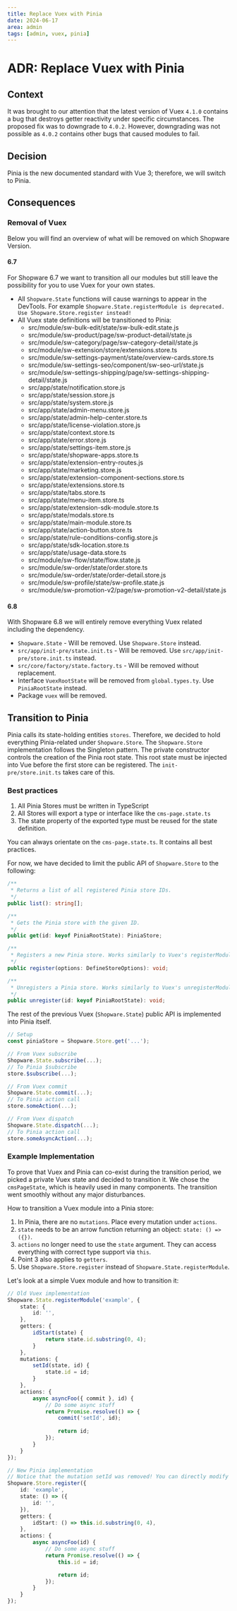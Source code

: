 ```yaml
---
title: Replace Vuex with Pinia
date: 2024-06-17
area: admin
tags: [admin, vuex, pinia]
---
```


# ADR: Replace Vuex with Pinia
## Context
It was brought to our attention that the latest version of Vuex `4.1.0` contains a bug that destroys getter reactivity under specific circumstances. The proposed fix was to downgrade to `4.0.2`. However, downgrading was not possible as `4.0.2` contains other bugs that caused modules to fail.

## Decision
Pinia is the new documented standard with Vue 3; therefore, we will switch to Pinia.

## Consequences
### Removal of Vuex
Below you will find an overview of what will be removed on which Shopware Version.

#### 6.7
For Shopware 6.7 we want to transition all our modules but still leave the possibility for you to use Vuex for your own states.

- All `Shopware.State` functions will cause warnings to appear in the DevTools. For example `Shopware.State.registerModule is deprecated. Use Shopware.Store.register instead!`
- All Vuex state definitions will be transitioned to Pinia:
    - src/module/sw-bulk-edit/state/sw-bulk-edit.state.js
    - src/module/sw-product/page/sw-product-detail/state.js
    - src/module/sw-category/page/sw-category-detail/state.js
    - src/module/sw-extension/store/extensions.store.ts
    - src/module/sw-settings-payment/state/overview-cards.store.ts
    - src/module/sw-settings-seo/component/sw-seo-url/state.js
    - src/module/sw-settings-shipping/page/sw-settings-shipping-detail/state.js
    - src/app/state/notification.store.js
    - src/app/state/session.store.js
    - src/app/state/system.store.js
    - src/app/state/admin-menu.store.js
    - src/app/state/admin-help-center.store.ts
    - src/app/state/license-violation.store.js
    - src/app/state/context.store.ts
    - src/app/state/error.store.js
    - src/app/state/settings-item.store.js
    - src/app/state/shopware-apps.store.ts
    - src/app/state/extension-entry-routes.js
    - src/app/state/marketing.store.js
    - src/app/state/extension-component-sections.store.ts
    - src/app/state/extensions.store.ts
    - src/app/state/tabs.store.ts
    - src/app/state/menu-item.store.ts
    - src/app/state/extension-sdk-module.store.ts
    - src/app/state/modals.store.ts
    - src/app/state/main-module.store.ts
    - src/app/state/action-button.store.ts
    - src/app/state/rule-conditions-config.store.js
    - src/app/state/sdk-location.store.ts
    - src/app/state/usage-data.store.ts
    - src/module/sw-flow/state/flow.state.js
    - src/module/sw-order/state/order.store.ts
    - src/module/sw-order/state/order-detail.store.js
    - src/module/sw-profile/state/sw-profile.state.js
    - src/module/sw-promotion-v2/page/sw-promotion-v2-detail/state.js

#### 6.8
With Shopware 6.8 we will entirely remove everything Vuex related including the dependency.

- `Shopware.State` - Will be removed. Use `Shopware.Store` instead.
- `src/app/init-pre/state.init.ts` - Will be removed. Use `src/app/init-pre/store.init.ts` instead.
- `src/core/factory/state.factory.ts` - Will be removed without replacement.
- Interface `VuexRootState` will be removed from `global.types.ty`. Use `PiniaRootState` instead.
- Package `vuex` will be removed.


## Transition to Pinia
Pinia calls its state-holding entities `stores`. Therefore, we decided to hold everything Pinia-related under `Shopware.Store`.
The `Shopware.Store` implementation follows the Singleton pattern. The private constructor controls the creation of the Pinia root state.
This root state must be injected into Vue before the first store can be registered. The `init-pre/store.init.ts` takes care of this.

### Best practices
1. All Pinia Stores must be written in TypeScript
2. All Stores will export a type or interface like the `cms-page.state.ts`
3. The state property of the exported type must be reused for the state definition.

You can always orientate on the `cms-page.state.ts`. It contains all best practices. 

For now, we have decided to limit the public API of `Shopware.Store` to the following:

```typescript
/**
 * Returns a list of all registered Pinia store IDs.
 */
public list(): string[];

/**
 * Gets the Pinia store with the given ID.
 */
public get(id: keyof PiniaRootState): PiniaStore;

/**
 * Registers a new Pinia store. Works similarly to Vuex's registerModule.
 */
public register(options: DefineStoreOptions): void;

/**
 * Unregisters a Pinia store. Works similarly to Vuex's unregisterModule.
 */
public unregister(id: keyof PiniaRootState): void;
```

The rest of the previous Vuex (`Shopware.State`) public API is implemented into Pinia itself.

```typescript
// Setup
const piniaStore = Shopware.Store.get('...');

// From Vuex subscribe
Shopware.State.subscribe(...);
// To Pinia $subscribe
store.$subscribe(...);

// From Vuex commit
Shopware.State.commit(...);
// To Pinia action call
store.someAction(...);

// From Vuex dispatch
Shopware.State.dispatch(...);
// To Pinia action call
store.someAsyncAction(...);
```

### Example Implementation
To prove that Vuex and Pinia can co-exist during the transition period, we picked a private Vuex state and decided to transition it.
We chose the `cmsPageState`, which is heavily used in many components. The transition went smoothly without any major disturbances.

How to transition a Vuex module into a Pinia store:
1. In Pinia, there are no `mutations`. Place every mutation under `actions`.
2. `state` needs to be an arrow function returning an object: `state: () => ({})`.
3. `actions` no longer need to use the `state` argument. They can access everything with correct type support via `this`.
4. Point 3 also applies to `getters`.
5. Use `Shopware.Store.register` instead of `Shopware.State.registerModule`.

Let's look at a simple Vuex module and how to transition it:
```typescript
// Old Vuex implementation
Shopware.State.registerModule('example', {
    state: {
        id: '',
    },
    getters: {
        idStart(state) {
            return state.id.substring(0, 4);
        }
    },
    mutations: {
        setId(state, id) {
            state.id = id;
        }
    },
    actions: {
        async asyncFoo({ commit }, id) {
            // Do some async stuff
            return Promise.resolve(() => {
                commit('setId', id);
                
                return id;
            });
        }
    }
});

// New Pinia implementation
// Notice that the mutation setId was removed! You can directly modify a Pinia store state after retrieving it with Shopware.Store.get.
Shopware.Store.register({
    id: 'example',
    state: () => ({
        id: '',
    }),
    getters: {
        idStart: () => this.id.substring(0, 4),
    },
    actions: {
        async asyncFoo(id) {
            // Do some async stuff
            return Promise.resolve(() => {
                this.id = id;

                return id;
            });
        }
    }
});
```
